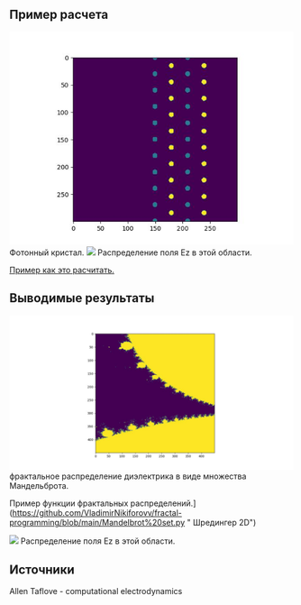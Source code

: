 ## Пример расчета  ##

<img src='photonic_crystal.jpeg' width=600, heigth=600>
Фотонный кристал.

<img src='refractive_on_photonic_crystal.gif' width=500, heigth=500>
Распределение поля Ez в этой области.

[Пример как это расчитать.](https://github.com/VladimirNikiforovv/Finite-element-method/blob/main/FEM_2D_Schrodinger_Equation.ipynb " Шредингер 2D")

## Выводимые результаты  ##

<img src='eps_mandelbrot.jpeg' width=600, heigth=600>
фрактальное распределение диэлектрика в виде множества Мандельброта.

Пример функции фрактальных распределений.](https://github.com/VladimirNikiforovv/fractal-programming/blob/main/Mandelbrot%20set.py " Шредингер 2D")

<img src='refractive_on_mandelbrot.gif' width=500, heigth=500>
Распределение поля Ez в этой области.

## Источники  ##

Allen Taflove  - computational electrodynamics
